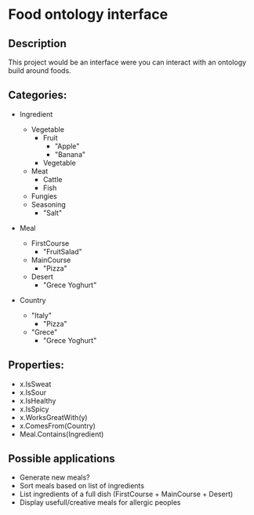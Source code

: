 # Food ontology interface

## Description

This project would be an interface were you can interact with an ontology build around foods.

## Categories:

- Ingredient
    - Vegetable
        - Fruit
            - "Apple"
            - "Banana"
        - Vegetable
    - Meat
        - Cattle
        - Fish
    - Fungies
    - Seasoning
        - "Salt"

- Meal
    - FirstCourse
        - "FruitSalad"
    - MainCourse
        - "Pizza"
    - Desert
        - "Grece Yoghurt"

- Country
    - "Italy"
        - "Pizza"
    - "Grece"
        - "Grece Yoghurt"

## Properties:

- x.IsSweat
- x.IsSour
- x.IsHealthy
- x.IsSpicy
- x.WorksGreatWith(y)
- x.ComesFrom(Country)
- Meal.Contains(Ingredient)

## Possible applications

- Generate new meals?
- Sort meals based on list of ingredients
- List ingredients of a full dish (FirstCourse + MainCourse + Desert)
- Display usefull/creative meals for allergic peoples
